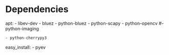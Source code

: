 Dependencies
==============================================================================

apt:
    - libev-dev
    - bluez
    - python-bluez
    - python-scapy
    - python-opencv
    #- python-imaging

    - python-cherrypy3

easy_install:
    - pyev
